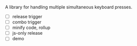 A library for handling multiple simultaneous keyboard presses.

- [ ] release trigger
- [ ] combo trigger
- [ ] minify code, rollup
- [ ] js-only release
- [ ] demo